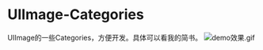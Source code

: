 # UIImage-Categories
UIImage的一些Categories，方便开发。具体可以看我的简书。
![demo效果.gif](http://upload-images.jianshu.io/upload_images/1608265-5023a6afa907f819.gif?imageMogr2/auto-orient/strip)

